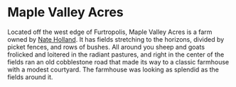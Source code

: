 # Maple Valley Acres

Located off the west edge of Furtropolis, Maple Valley Acres is a farm owned by [Nate Holland](../characters/nate.md). It has fields stretching to the horizons, divided by picket fences, and rows of bushes. All around you sheep and goats frolicked and loitered in the radiant pastures, and right in the center of the fields ran an old cobblestone road that made its way to a classic farmhouse with a modest courtyard. The farmhouse was looking as splendid as the fields around it.
